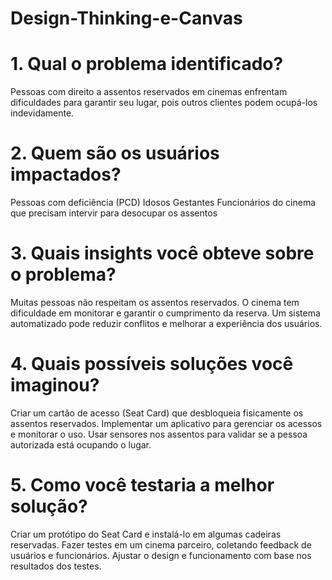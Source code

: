# Design-Thinking-e-Canvas

# 1. Qual o problema identificado?
Pessoas com direito a assentos reservados em cinemas enfrentam dificuldades para garantir seu lugar, pois outros clientes podem ocupá-los indevidamente.

# 2. Quem são os usuários impactados?
Pessoas com deficiência (PCD)
Idosos
Gestantes
Funcionários do cinema que precisam intervir para desocupar os assentos

# 3. Quais insights você obteve sobre o problema?
Muitas pessoas não respeitam os assentos reservados.
O cinema tem dificuldade em monitorar e garantir o cumprimento da reserva.
Um sistema automatizado pode reduzir conflitos e melhorar a experiência dos usuários.

# 4. Quais possíveis soluções você imaginou?
Criar um cartão de acesso (Seat Card) que desbloqueia fisicamente os assentos reservados.
Implementar um aplicativo para gerenciar os acessos e monitorar o uso.
Usar sensores nos assentos para validar se a pessoa autorizada está ocupando o lugar.

# 5. Como você testaria a melhor solução?
Criar um protótipo do Seat Card e instalá-lo em algumas cadeiras reservadas.
Fazer testes em um cinema parceiro, coletando feedback de usuários e funcionários.
Ajustar o design e funcionamento com base nos resultados dos testes.
